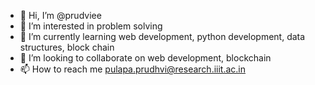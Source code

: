 - 👋 Hi, I’m @prudviee
- 👀 I’m interested in problem solving
- 🌱 I’m currently learning web development, python development, data structures, block chain
- 💞️ I’m looking to collaborate on web development, blockchain
- 📫 How to reach me pulapa.prudhvi@research.iiit.ac.in

<!---
prudviee/prudviee is a ✨ special ✨ repository because its `README.md` (this file) appears on your GitHub profile.
You can click the Preview link to take a look at your changes.
--->
